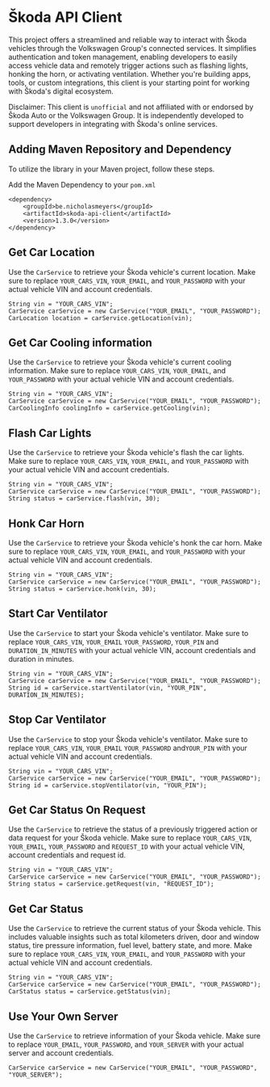 # Škoda API Client
This project offers a streamlined and reliable way to interact with Škoda vehicles through the Volkswagen Group's connected services. 
It simplifies authentication and token management, enabling developers to easily access vehicle data and remotely trigger actions such as flashing lights, 
honking the horn, or activating ventilation. 
Whether you're building apps, tools, or custom integrations, this client is your starting point for working with Škoda's digital ecosystem.

Disclaimer: This client is `unofficial` and not affiliated with or endorsed by Škoda Auto or the Volkswagen Group.
It is independently developed to support developers in integrating with Škoda's online services.

## Adding Maven Repository and Dependency
To utilize the library in your Maven project, follow these steps.

Add the Maven Dependency to your `pom.xml`

```
<dependency>
    <groupId>be.nicholasmeyers</groupId>
    <artifactId>skoda-api-client</artifactId>
    <version>1.3.0</version>
</dependency>
```

## Get Car Location
Use the `CarService` to retrieve your Škoda vehicle's current location.
Make sure to replace `YOUR_CARS_VIN`, `YOUR_EMAIL`, and `YOUR_PASSWORD` with your actual vehicle VIN and account credentials.

```
String vin = "YOUR_CARS_VIN";
CarService carService = new CarService("YOUR_EMAIL", "YOUR_PASSWORD");
CarLocation location = carService.getLocation(vin);
```

## Get Car Cooling information
Use the `CarService` to retrieve your Škoda vehicle's current cooling information.
Make sure to replace `YOUR_CARS_VIN`, `YOUR_EMAIL`, and `YOUR_PASSWORD` with your actual vehicle VIN and account credentials.

```
String vin = "YOUR_CARS_VIN";
CarService carService = new CarService("YOUR_EMAIL", "YOUR_PASSWORD");
CarCoolingInfo coolingInfo = carService.getCooling(vin);
```

## Flash Car Lights
Use the `CarService` to retrieve your Škoda vehicle's flash the car lights.
Make sure to replace `YOUR_CARS_VIN`, `YOUR_EMAIL`, and `YOUR_PASSWORD` with your actual vehicle VIN and account credentials.

```
String vin = "YOUR_CARS_VIN";
CarService carService = new CarService("YOUR_EMAIL", "YOUR_PASSWORD");
String status = carService.flash(vin, 30);
```

## Honk Car Horn
Use the `CarService` to retrieve your Škoda vehicle's honk the car horn.
Make sure to replace `YOUR_CARS_VIN`, `YOUR_EMAIL`, and `YOUR_PASSWORD` with your actual vehicle VIN and account credentials.

```
String vin = "YOUR_CARS_VIN";
CarService carService = new CarService("YOUR_EMAIL", "YOUR_PASSWORD");
String status = carService.honk(vin, 30);
```

## Start Car Ventilator
Use the `CarService` to start your Škoda vehicle's ventilator.
Make sure to replace `YOUR_CARS_VIN`, `YOUR_EMAIL` `YOUR_PASSWORD`, `YOUR_PIN` and `DURATION_IN_MINUTES` with your actual vehicle VIN, account credentials and duration in minutes.

```
String vin = "YOUR_CARS_VIN";
CarService carService = new CarService("YOUR_EMAIL", "YOUR_PASSWORD");
String id = carService.startVentilator(vin, "YOUR_PIN", DURATION_IN_MINUTES);
```

## Stop Car Ventilator
Use the `CarService` to stop your Škoda vehicle's ventilator.
Make sure to replace `YOUR_CARS_VIN`, `YOUR_EMAIL` `YOUR_PASSWORD` and`YOUR_PIN` with your actual vehicle VIN and account credentials.

```
String vin = "YOUR_CARS_VIN";
CarService carService = new CarService("YOUR_EMAIL", "YOUR_PASSWORD");
String id = carService.stopVentilator(vin, "YOUR_PIN");
```

## Get Car Status On Request
Use the `CarService` to retrieve the status of a previously triggered action or data request for your Škoda vehicle.
Make sure to replace `YOUR_CARS_VIN`, `YOUR_EMAIL`, `YOUR_PASSWORD` and `REQUEST_ID` with your actual vehicle VIN, account credentials and request id.

```
String vin = "YOUR_CARS_VIN";
CarService carService = new CarService("YOUR_EMAIL", "YOUR_PASSWORD");
String status = carService.getRequest(vin, "REQUEST_ID");
```

## Get Car Status
Use the `CarService` to retrieve the current status of your Škoda vehicle.
This includes valuable insights such as total kilometers driven, door and window status, tire pressure information, fuel level, battery state, and more.
Make sure to replace `YOUR_CARS_VIN`, `YOUR_EMAIL`, and `YOUR_PASSWORD` with your actual vehicle VIN and account credentials.

```
String vin = "YOUR_CARS_VIN";
CarService carService = new CarService("YOUR_EMAIL", "YOUR_PASSWORD");
CarStatus status = carService.getStatus(vin);
```


## Use Your Own Server
Use the `CarService` to retrieve information of your Škoda vehicle.
Make sure to replace `YOUR_EMAIL`, `YOUR_PASSWORD`, and `YOUR_SERVER` with your actual server and account credentials.

```
CarService carService = new CarService("YOUR_EMAIL", "YOUR_PASSWORD", "YOUR_SERVER");
```